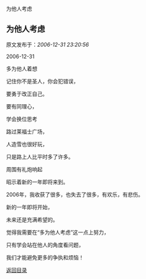 为他人考虑
## 为他人考虑

 原文发布于：*2006-12-31 23:20:56*

2006-12-31

多为他人着想

记住你不是圣人，你会犯错误，

要勇于改正自己。

要有同理心，

学会换位思考

路过莱福士广场，

人造雪也很好玩，

只是路上人比平时多了许多。

 

周围有礼炮响起

昭示着新的一年即将来到。

2006年，我收获了很多，也失去了很多，有欢乐，有悲伤。

新的一年即将开始，

未来还是充满希望的。

 

觉得我需要在“多为他人考虑”这一点上努力，

只有学会站在他人的角度看问题，

我们才能避免更多的争执和烦恼！

 

[返回目录](index.html)
